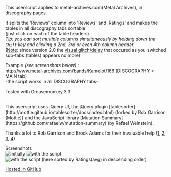 This userscript applies to metal-archives.com(Metal Archives), in discography pages.  

It splits the 'Reviews' column into 'Reviews' and 'Ratings' and makes the tables in all discography tabs sortable  
(just click on each of the table headers).  
*Tip: you can sort multiple columns simultaneously by holding down the `Shift` key and clicking a 2nd, 3rd or even 4th column header.*  
(<u>Note</u>: since version 2.0 the [visual glitch/delay](http://i.stack.imgur.com/ABMts.gif) that occured as you switched sub-tabs (tables) appears no more)  

Example *(see screenshots below)* :  
http://www.metal-archives.com/bands/Kamelot/166 (DISCOGRAPHY > MAIN tab)  
-the script works in all DISCOGRAPHY tabs-

Tested with Greasemonkey 3.3.

<br>
This userscript uses jQuery UI,  
the jQuery plugin [tablesorter](http://mottie.github.io/tablesorter/docs/index.html) (forked by Rob Garrison (Mottie))  
and the JavaScript library [Mutation Summary](https://github.com/rafaelw/mutation-summary) (by Rafael Weinstein).  

Thanks a lot to Rob Garrison and Brock Adams for their invaluable help  ([1](http://stackoverflow.com/questions/26331773/javascript-in-an-html-table-how-to-select-part-of-text-matching-some-regex-f), [2](http://stackoverflow.com/questions/26416049/greasemonkey-using-the-waitforkeyelements-utility-how-to-call-a-function-aft), [3](https://github.com/Mottie/tablesorter/issues/990), [4](http://stackoverflow.com/questions/32233895/using-waitforkeyelements-is-it-possible-to-prevent-the-key-element-from-being-d))

Screenshots  
![initially](https://greasyfork.org/system/screenshots/screenshots/000/001/815/original/1.jpg?1440546373) ![with the script](https://greasyfork.org/system/screenshots/screenshots/000/001/816/original/2_.jpg?1440546373) ![with the script (here sorted by Ratings(avg) in descending order)](https://greasyfork.org/system/screenshots/screenshots/000/001/817/original/3_.jpg?1440546373)  

[Hosted in GitHub](https://github.com/darkred/Userscripts)